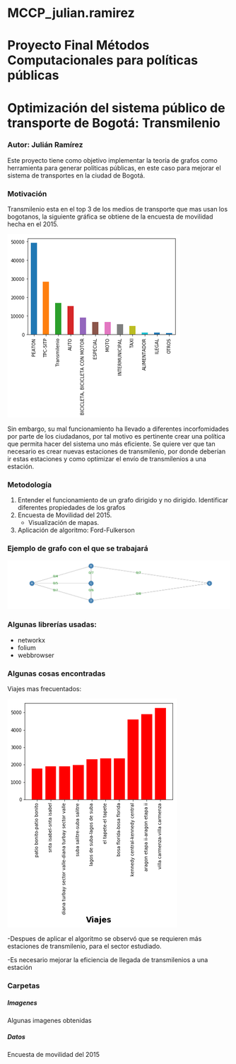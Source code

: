 # MCCP_julian.ramirez
# Proyecto Final Métodos Computacionales para políticas públicas
# Optimización del sistema público de transporte de Bogotá: Transmilenio
### Autor: Julián Ramírez


Este proyecto tiene como objetivo implementar la teoría de grafos como herramienta para generar políticas públicas, en este caso para mejorar el sistema de transportes en la ciudad de Bogotá.


### Motivación
Transmilenio esta en el top 3 de los medios de transporte que mas usan los bogotanos, la siguiente gráfica se obtiene de la encuesta de movilidad hecha en el 2015.


![alt tag](https://github.com/Juliansrami99/MCCP_julian.ramirez/blob/master/Proyecto/Imagenes/output_23_1.png)

Sin embargo, su mal funcionamiento ha llevado a diferentes incorfomidades por parte de los ciudadanos, por tal motivo es pertinente crear una política que permita hacer del sistema uno más eficiente. 
Se quiere ver que tan necesario es crear nuevas estaciones de transmilenio, por donde deberían ir estas estaciones y como optimizar el envío de transmilenios a una estación.

### Metodología
1. Entender el funcionamiento de un grafo dirigido y no dirigido. Identificar diferentes propiedades de los grafos
2. Encuesta de Movilidad del 2015.
    - Visualización de mapas.
3. Aplicación de algoritmo: Ford-Fulkerson

### Ejemplo de grafo con el que se trabajará

![alt tag](https://github.com/Juliansrami99/MCCP_julian.ramirez/blob/master/Proyecto/Imagenes/output_17_0.png)

### Algunas librerías usadas:
- networkx 
- folium 
- webbrowser


### Algunas cosas encontradas

Viajes mas frecuentados:

![alt tag](https://github.com/Juliansrami99/MCCP_julian.ramirez/blob/master/Proyecto/Imagenes/output_44_1.png)

-Despues de aplicar el algoritmo se observó que se requieren más estaciones de transmilenio, para el sector estudiado.

-Es necesario mejorar la eficiencia de llegada de transmilenios a una estación

### Carpetas

##### Imagenes

Algunas imagenes obtenidas

##### Datos

Encuesta de movilidad del 2015




